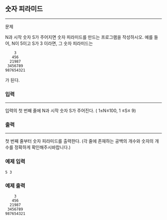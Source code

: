 ## 숫자 피라미드
***
문제

N과 시작 숫자 S가 주어지면 숫자 피라미드를 만드는 프로그램을 작성하시오. 예를 들어, N이 5이고 S가 3 이라면, 그 숫자 피라미드는
```
    3
   456
  21987
 3456789
987654321
```
가 된다.

### 입력
***
입력의 첫 번째 줄에 N과 시작 숫자 S가 주어진다. ( 1≤N≤100, 1 ≤S≤ 9)




 
### 출력
***
첫 번째 줄부터 숫자 피라미드를 출력한다. (각 줄에 존재하는 공백의 개수와 숫자의 개수를 정확하게 확인해주시바랍니다.)

 
### 예제 입력
```
5 3
```
### 예제 출력
```
    3
   456
  21987
 3456789
987654321
```
 
